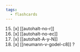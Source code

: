 ```yaml
---
tags:
  - flashcards
---
```

15. [x] [[autohalt-no-r]]
16. [x] [[autohalt-no-ec]]
18. [x] [[autohalt-A-y-N]]
19. [x] [[neumann-v-godel-c8]]
?